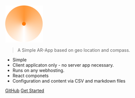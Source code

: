 ![Geo AR](./assets/images/logo.png)

> A Simple AR-App based on geo location and compass.

- Simple
- Client applicaton only - no server app necessary.
- Runs on any webhosting. 
- React componets
- Configuration and content via CSV and markdown files

[GitHub](https://github.com/freies-deutsches-hochstift/virtual-time-travel)
[Get Started](#/README?id=virtual-time-travel)
